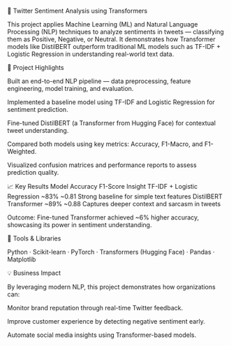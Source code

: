 💬 Twitter Sentiment Analysis using Transformers

This project applies Machine Learning (ML) and Natural Language Processing (NLP) techniques to analyze sentiments in tweets — classifying them as Positive, Negative, or Neutral.
It demonstrates how Transformer models like DistilBERT outperform traditional ML models such as TF-IDF + Logistic Regression in understanding real-world text data.

🚀 Project Highlights

Built an end-to-end NLP pipeline — data preprocessing, feature engineering, model training, and evaluation.

Implemented a baseline model using TF-IDF and Logistic Regression for sentiment prediction.

Fine-tuned DistilBERT (a Transformer from Hugging Face) for contextual tweet understanding.

Compared both models using key metrics: Accuracy, F1-Macro, and F1-Weighted.

Visualized confusion matrices and performance reports to assess prediction quality.

📈 Key Results
Model	Accuracy	F1-Score	Insight
TF-IDF + Logistic Regression	~83%	~0.81	Strong baseline for simple text features
DistilBERT Transformer	~89%	~0.88	Captures deeper context and sarcasm in tweets

Outcome: Fine-tuned Transformer achieved ~6% higher accuracy, showcasing its power in sentiment understanding.

🧰 Tools & Libraries

Python · Scikit-learn · PyTorch · Transformers (Hugging Face) · Pandas · Matplotlib

💡 Business Impact

By leveraging modern NLP, this project demonstrates how organizations can:

Monitor brand reputation through real-time Twitter feedback.

Improve customer experience by detecting negative sentiment early.

Automate social media insights using Transformer-based models.
